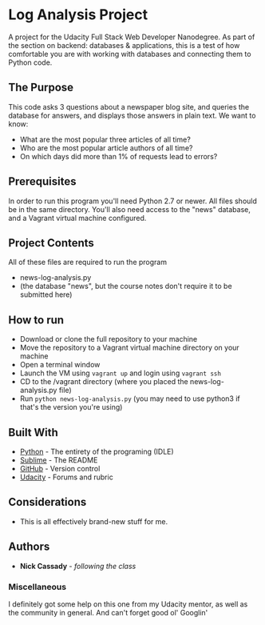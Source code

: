 # Log Analysis Project

A project for the Udacity Full Stack Web Developer Nanodegree. As part of the section on backend: databases & applications, this is a test of how comfortable you are with working with databases and connecting them to Python code.

## The Purpose 

This code asks 3 questions about a newspaper blog site, and queries the database for answers, and displays those answers in plain text.  We want to know:
* What are the most popular three articles of all time?
* Who are the most popular article authors of all time?
* On which days did more than 1% of requests lead to errors?

## Prerequisites

In order to run this program you'll need Python 2.7 or newer. All files should be in the same directory. You'll also need access to the "news" database, and a Vagrant virtual machine configured.

## Project Contents

All of these files are required to run the program
* news-log-analysis.py
* (the database "news", but the course notes don't require it to be submitted here)

## How to run

* Download or clone the full repository to your machine
* Move the repository to a Vagrant virtual machine directory on your machine
* Open a terminal window
* Launch the VM using ```vagrant up``` and login using ```vagrant ssh```
* CD to the /vagrant directory (where you placed the news-log-analysis.py file)
* Run ```python news-log-analysis.py``` (you may need to use python3 if that's the version you're using)


## Built With

* [Python](https://www.python.org/) - The entirety of the programing (IDLE)
* [Sublime](https://www.sublimetext.com/) - The README
* [GitHub](https://github.com/) - Version control 
* [Udacity](https://www.udacity.com/) - Forums and rubric

## Considerations

* This is all effectively brand-new stuff for me.

## Authors

* **Nick Cassady** - *following the class* 

### Miscellaneous

I definitely got some help on this one from my Udacity mentor, as well as the community in general. And can't forget good ol' Googlin'